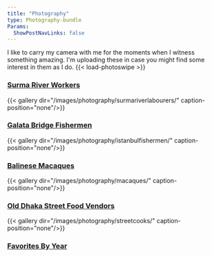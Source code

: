```yaml
---
title: "Photography"
type: Photography-bundle
Params:
  ShowPostNavLinks: false
---
```

I like to carry my camera with me for the moments when I witness something amazing. I'm uploading these in case you might find some interest in them as I do.
{{< load-photoswipe >}}
### [Surma River Workers](/photography/surmariverlabourers)
{{< gallery dir="/images/photography/surmariverlabourers/" caption-position="none"/>}}
### [Galata Bridge Fishermen](/photography/istanbulfishermen)
{{< gallery dir="/images/photography/istanbulfishermen/" caption-position="none"/>}}
### [Balinese Macaques](/photography/macaques)
{{< gallery dir="/images/photography/macaques/" caption-position="none"/>}}
### [Old Dhaka Street Food Vendors](/photography/streetfood)
{{< gallery dir="/images/photography/streetcooks/" caption-position="none"/>}}
### [Favorites By Year](/photography/faves)